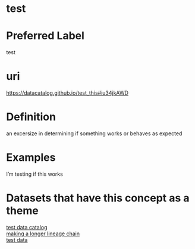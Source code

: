 
test
====

# Preferred Label
  
test
# uri
  
https://datacatalog.github.io/test_this#iu34jkAWD
# Definition
  
an excersize in determining if something works or behaves as expected
# Examples


I’m testing if this works
# Datasets that have this concept as a theme
  
[test data catalog](None.md)  
[making a longer lineage chain](vgsgr.md)  
[test data](12345.md)